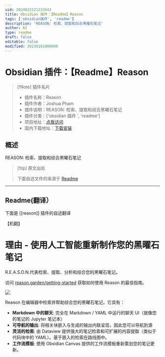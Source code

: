 ```yaml
---
uid: 2024022121233543
title: Obsidian 插件：【Readme】Reason
tags: ['obsidian插件', 'readme']
description: 'REASON: 检索、提取和综合黑曜石笔记'
author: AI
type: readme
draft: false
editable: false
modified: 20230101000000
---
```


# Obsidian 插件：【Readme】Reason

> [!Note] 插件名片
> - 插件名称：Reason
> - 插件作者：Joshua Pham
> - 插件说明：REASON: 检索、提取和综合黑曜石笔记
> - 插件分类：['obsidian 插件 ', 'readme']
> - 项目地址：[点我访问](https://github.com/jshph/obsidian-reason)
> - 国内下载地址：[下载安装](https://pkmer.cn/products/plugin/pluginMarket/?reason)

## 概述

REASON: 检索、提取和综合黑曜石笔记

> [!tip] 原文出处
>
>下面自述文件的来源于 [Readme](https://ghproxy.net/https://raw.githubusercontent.com/jshph/obsidian-reason/master/README.md)

---

## Readme(翻译）

下面是 [[reason]] 插件的自述翻译

【机翻】

# 理由 - 使用人工智能重新制作您的黑曜石笔记

R.E.A.S.O.N.代表检索、提取、分析和综合您的黑曜石笔记。

访问 [reason.garden/getting-started](https://www.reason.garden/getting-started) 获取如何使用 Reason 的最佳指南。

![](https://cdn.pkmer.cn/covers/reason_2_0.gif!pkmer)

Reason 在编辑器中检索并帮助综合您的黑曜石笔记。它具有：

- **Markdown 中的聊天**: 完全在 Markdown / YAML 中运行的聊天 UI（就像您的笔记的 Jupyter 笔记本）
- **可导航的输出**: 将相关块嵌入与生成的输出内联呈现，因此您可以导航到源
- **灵活的检索**: 由 Dataview 提供强大的笔记检索和可扩展的内容提取（类似于代码块中的 YAML）。基于嵌入的检索在路线图中。
- **工作流模板**: 使用 Obsidian Canvas 提供的工作流模板重新策划您的笔记更新。




